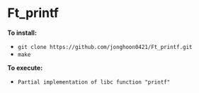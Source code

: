 # Ft_printf
**To install:**
* `git clone https://github.com/jonghoon0421/Ft_printf.git`
* `make`

**To execute:**
* `Partial implementation of libc function "printf"`
